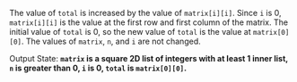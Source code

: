 The value of `total` is increased by the value of `matrix[i][i]`. Since `i` is 0, `matrix[i][i]` is the value at the first row and first column of the matrix. The initial value of `total` is 0, so the new value of `total` is the value at `matrix[0][0]`. The values of `matrix`, `n`, and `i` are not changed.

Output State: **`matrix` is a square 2D list of integers with at least 1 inner list, `n` is greater than 0, `i` is 0, `total` is `matrix[0][0]`.**
